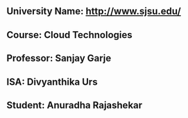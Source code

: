 ## University Name: http://www.sjsu.edu/

## Course: Cloud Technologies

## Professor: Sanjay Garje

## ISA: Divyanthika Urs

## Student: Anuradha Rajashekar

